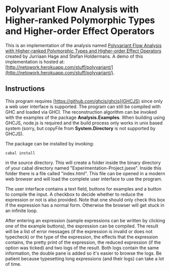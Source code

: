# Polyvariant Flow Analysis with Higher-ranked Polymorphic Types and Higher-order Effect Operators

This is an implementation of the analysis named [Polyvariant Flow Analysis with Higher-ranked Polymorphic Types and Higher-order Effect Operators](http://dl.acm.org/citation.cfm?id=1863554) created by Jurriaan Hage and Stefan Holdermans. A demo of this implementation is hosted at: [http://netowork.herokuapp.com/stuff/polyvariant/](http://netowork.herokuapp.com/stuff/polyvariant/).

## Instructions
This program requires [https://github.com/ghcjs/ghcjs](GHCJS) since only a web user interface is supported. The program can still be compiled with GHC and loaded via GHCI. The reconstruction algorithm can be invoked with the examples of the package __Analysis.Examples__. When building using GHCJS, node.js is required and the build process only works in unix based system (sorry, but copyFile from __System.Directory__ is not supported by GHCJS).

The package can be installed by invoking:
```
cabal install
```
in the source directory. This will create a folder inside the binary directory of your cabal directory named "Experimentation-Project.jsexe". Inside this folder there is a file called "index.html". This file can be opened in a modern web browser and will load the complete user interface to use the program.

The user interface contains a text field, buttons for examples and a button to compile the input. A checkbox to decide whether to reduce the expression or not is also provided. Note that one should only check this box if the expression has a normal form. Otherwise the browser will get stuck in an infinite loop.

After entering an expression (sample expressions can be written by clicking one of the example buttons), the expression can be compiled. The result will be a list of error messages (if the expression is invalid or does not typecheck) or the type of the expression, the effects that the expression contains, the pretty print of the expression, the reduced expression (if the option was ticked) and two logs of the result. Both logs contain the same information, the double pane is added so it's easier to browse the logs. Be patient because typesetting long expressions (and their logs) can take a lot of time.